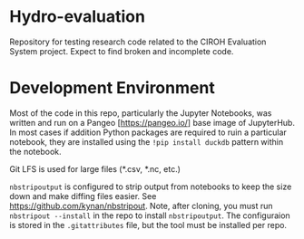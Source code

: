 # Hydro-evaluation
Repository for testing research code related to the CIROH Evaluation System project.  Expect to find broken and incomplete code.

# Development Environment
Most of the code in this repo, particularly the Jupyter Notebooks, was written and run on a Pangeo [https://pangeo.io/] base image of JupyterHub. In most cases if addition Python packages are required to ruin a particular notebook, they are installed using the `!pip install duckdb` pattern within the notebook.

Git LFS is used for large files (*.csv, *.nc, etc.)

`nbstripoutput` is configured to strip output from notebooks to keep the size down and make diffing files easier.  See https://github.com/kynan/nbstripout.
Note, after cloning, you must run `nbstripout --install` in the repo to install `nbstripoutput`.
The configuraion is stored in the `.gitattributes` file, but the tool must be installed per repo.
